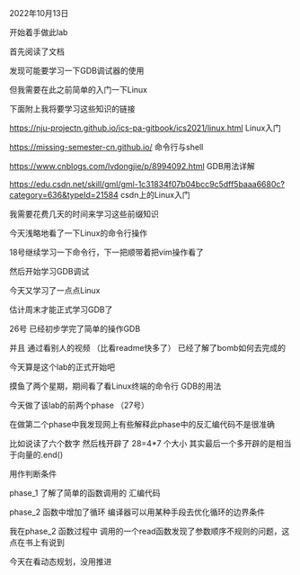 2022年10月13日

开始着手做此lab

首先阅读了文档

发现可能要学习一下GDB调试器的使用

但我需要在此之前简单的入门一下Linux

下面附上我将要学习这些知识的链接

https://nju-projectn.github.io/ics-pa-gitbook/ics2021/linux.html   Linux入门

https://missing-semester-cn.github.io/		命令行与shell

https://www.cnblogs.com/lvdongjie/p/8994092.html	GDB用法详解

https://edu.csdn.net/skill/gml/gml-1c31834f07b04bcc9c5dff5baaa6680c?category=636&typeId=21584																			csdn上的Linux入门

我需要花费几天的时间来学习这些前缀知识

今天浅略地看了一下Linux的命令行操作

18号继续学习一下命令行，下一把顺带着把vim操作看了

然后开始学习GDB调试

今天又学习了一点点Linux

估计周末才能正式学习GDB了

26号 已经初步学完了简单的操作GDB

并且 通过看别人的视频 （比看readme快多了） 已经了解了bomb如何去完成的

今天算是这个lab的正式开始吧

摸鱼了两个星期，期间看了看Linux终端的命令行 GDB的用法

今天做了该lab的前两个phase （27号）

在做第二个phase中我发现网上有些解释此phase中的反汇编代码不是很准确

比如说读了六个数字 然后栈开辟了 28=4*7 个大小 其实最后一个多开辟的是相当于向量的.end()

用作判断条件

phase_1 了解了简单的函数调用的 汇编代码

phase_2 函数中增加了循环 编译器可以用某种手段去优化循环的边界条件

我在phase_2 函数过程中 调用的一个read函数发现了参数顺序不规则的问题，这点在书上有说到

今天在看动态规划，没用推进
